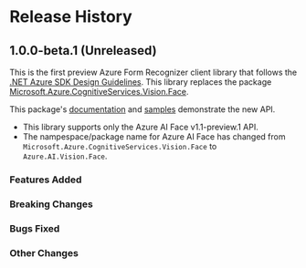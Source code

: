 # Release History

## 1.0.0-beta.1 (Unreleased)

This is the first preview Azure Form Recognizer client library that follows the [.NET Azure SDK Design Guidelines](https://azure.github.io/azure-sdk/dotnet_introduction.html).
This library replaces the package [Microsoft.Azure.CognitiveServices.Vision.Face](https://www.nuget.org/packages/Microsoft.Azure.CognitiveServices.Vision.Face).

This package's [documentation](README.md) and [samples](samples/README.md) demonstrate the new API.

- This library supports only the Azure AI Face v1.1-preview.1 API.
- The nampespace/package name for Azure AI Face has changed from `Microsoft.Azure.CognitiveServices.Vision.Face` to `Azure.AI.Vision.Face`.

### Features Added

### Breaking Changes

### Bugs Fixed

### Other Changes
